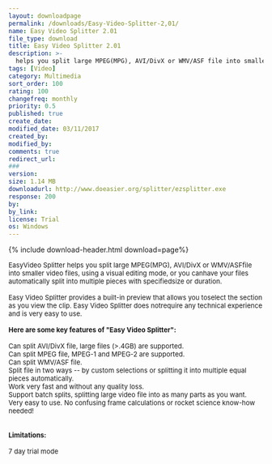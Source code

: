 ```yaml
---
layout: downloadpage
permalink: /downloads/Easy-Video-Splitter-2,01/
name: Easy Video Splitter 2.01
file_type: download
title: Easy Video Splitter 2.01
description: >-
  helps you split large MPEG(MPG), AVI/DivX or WMV/ASF file into smaller video files, using a visual editing mode, or you can have your files automatically split into multiple pieces with specified size or duration.
tags: [Video]
category: Multimedia
sort_order: 100
rating: 100
changefreq: monthly
priority: 0.5
published: true
create_date: 
modified_date: 03/11/2017
created_by: 
modified_by: 
comments: true
redirect_url: 
### 
version:  
size: 1.14 MB
downloadurl: http://www.doeasier.org/splitter/ezsplitter.exe
response: 200
by: 
by_link: 
license: Trial
os: Windows
---
```


{% include download-header.html download=page%}

<p style="fix-download-text !important">
<p><font size="2">EasyVideo Splitter helps you split large MPEG(MPG), AVI/DivX or WMV/ASFfile into smaller video files, using a visual editing mode, or you canhave your files automatically split into multiple pieces with specifiedsize or duration. <br />
<br />
Easy Video Splitter provides a built-in preview that allows you toselect the section as you view the clip. Easy Video Splitter does notrequire any technical experience and is very easy to use.<br />
<br />
<span><strong>Here are some key features of "Easy Video Splitter":</strong></span><br />
<br />
Can split AVI/DivX file, large files (&gt;.4GB) are supported. <br />
Can split MPEG file, MPEG-1 and MPEG-2 are supported. <br />
Can split WMV/ASF file. <br />
Split file in two ways -- by custom selections or splitting it into multiple equal pieces automatically. <br />
Work very fast and without any quality loss. <br />
Support batch splits, splitting large video file into as many parts as you want. <br />
Very easy to use. No confusing frame calculations or rocket science know-how needed! <br />
<br />
<br />
<span><strong>Limitations:</strong></span><br />
<br />
7 day trial mode</font></p></p>
